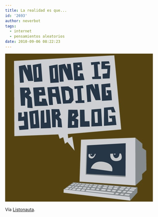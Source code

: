 ```yaml
---
title: La realidad es que...
id: '2693'
author: neverbot
tags:
  - internet
  - pensamientos aleatorios
date: 2010-09-06 08:22:23
---
```


![201009060821.jpg](./la-realidad-es-que/201009060821.jpg)

Vía [Listonauta](http://listo.tumblr.com/post/1053057675).